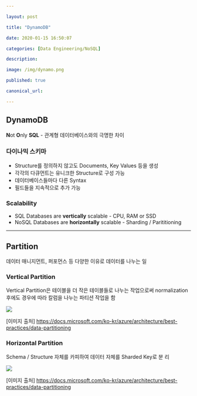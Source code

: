 ```yaml
---

layout: post

title: "DynamoDB"

date: 2020-01-15 16:50:07

categories: [Data Engineering/NoSQL]

description:

image: /img/dynamo.png

published: true

canonical_url:

---
```


## DynamoDB

**N**ot **O**nly **SQL** - 관계형 데이터베이스와의 극명한 차이

### 다이나믹 스키마
- Structure를 정의하지 않고도 Documents, Key Values 등을 생성
- 각각의 다큐먼트는 유니크한 Structure로 구성 가능
- 데이터베이스들마다 다른 Syntax
- 필드들을 지속적으로 추가 가능

### Scalability
- SQL Databases are **vertically** scalable - CPU, RAM or SSD
- NoSQL Databases are **horizontally** scalable - Sharding / Parititioning

-------------------------------------------

## Partition

데이터 매니지먼트, 퍼포먼스 등 다양한 이유로 데이터를 나누는 일


### Vertical Partition

Vertical Partition은 테이블을 더 작은 테이블들로 나누는 작업으로써 normalization 후에도 경우에 따라 칼럼을 나누는 파티션 작업을 함

<img src='https://docs.microsoft.com/ko-kr/azure/architecture/best-practices/images/data-partitioning/datapartitioning02.png'>

[이미지 출처] https://docs.microsoft.com/ko-kr/azure/architecture/best-practices/data-partitioning

### Horizontal Partition

Schema / Structure 자체를 카피하여 데이터 자체를 Sharded Key로 분
리

<img src='https://docs.microsoft.com/ko-kr/azure/architecture/best-practices/images/data-partitioning/datapartitioning01.png'>

[이미지 출처] https://docs.microsoft.com/ko-kr/azure/architecture/best-practices/data-partitioning
